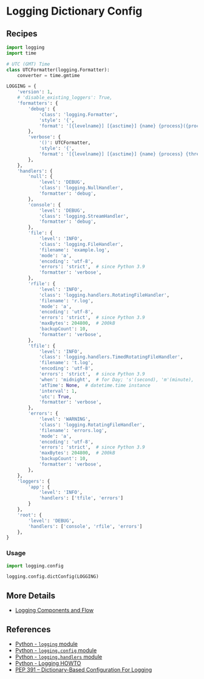 # Logging Dictionary Config

## Recipes

```python
import logging
import time

# UTC (GMT) Time
class UTCFormatter(logging.Formatter):
    converter = time.gmtime

LOGGING = {
    'version': 1,
    # 'disable_existing_loggers': True,
    'formatters': {
        'debug': {
            'class': 'logging.Formatter',
            'style': '{',
            'format': '[{levelname}] [{asctime}] {name} {process}({processName}) {thread}({threadName}) {message}',
        },
        'verbose': {
            '()': UTCFormatter,
            'style': '{',
            'format': '[{levelname}] [{asctime}] {name} {process} {thread} {message}',
        },
    },
    'handlers': {
        'null': {
            'level': 'DEBUG',
            'class': 'logging.NullHandler',
            'formatter': 'debug',
        },
        'console': {
            'level': 'DEBUG',
            'class': 'logging.StreamHandler',
            'formatter': 'debug',
        },
        'file': {
            'level': 'INFO',
            'class': 'logging.FileHandler',
            'filename': 'example.log',
            'mode': 'a',
            'encoding': 'utf-8',
            'errors': 'strict',  # since Python 3.9
            'formatter': 'verbose',
        },
        'rfile': {
            'level': 'INFO',
            'class': 'logging.handlers.RotatingFileHandler',
            'filename': 'r.log',
            'mode': 'a',
            'encoding': 'utf-8',
            'errors': 'strict',  # since Python 3.9
            'maxBytes': 204800,  # 200kB
            'backupCount': 10,
            'formatter': 'verbose',
        },
        'tfile': {
            'level': 'INFO',
            'class': 'logging.handlers.TimedRotatingFileHandler',
            'filename': 't.log',
            'encoding': 'utf-8',
            'errors': 'strict',  # since Python 3.9
            'when': 'midnight',  # for Day; 's'(second), 'm'(minute), 'h'(hour), 'd'(day)
            'atTime': None,  # datetime.time instance
            'interval': 1,
            'utc': True,
            'formatter': 'verbose',
        },
        'errors': {
            'level': 'WARNING',
            'class': 'logging.RotatingFileHandler',
            'filename': 'errors.log',
            'mode': 'a',
            'encoding': 'utf-8',
            'errors': 'strict',  # since Python 3.9
            'maxBytes': 204800,  # 200kB
            'backupCount': 10,
            'formatter': 'verbose',
        },
    },
    'loggers': {
        'app': {
            'level': 'INFO',
            'handlers': ['tfile', 'errors']
        }
    },
    'root': {
        'level': 'DEBUG',
        'handlers': ['console', 'rfile', 'errors']
    },
}
```

### Usage

```python
import logging.config

logging.config.dictConfig(LOGGING)
```

## More Details

- [Logging Components and Flow](logging_flow)

## References

- [Python - `logging` module](https://docs.python.org/3/library/logging.html)
- [Python - `logging.config` module](https://docs.python.org/3/library/logging.config.html)
- [Python - `logging.handlers` module](https://docs.python.org/3/library/logging.handlers.html)
- [Python - Logging HOWTO](https://docs.python.org/3/howto/logging.html)
- [PEP 391 – Dictionary-Based Configuration For Logging](https://peps.python.org/pep-0391/)
